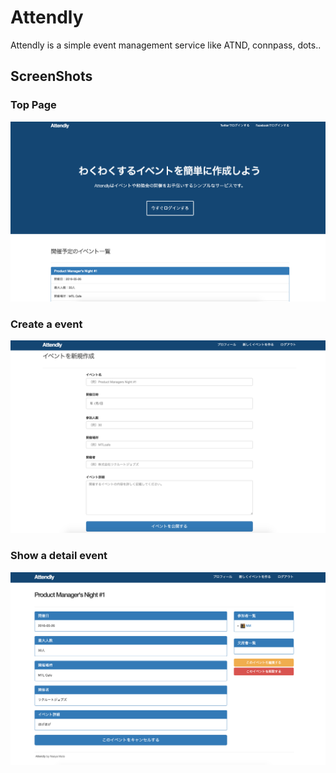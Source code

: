 # Attendly
Attendly is a simple event management service like ATND, connpass, dots..


## ScreenShots
### Top Page
![image](https://github.com/naoyamuto/near_atnd/blob/images/app/assets/images/toppage.png)

### Create a event
![image](https://github.com/naoyamuto/near_atnd/blob/images/app/assets/images/createeventpage.png)

### Show a detail event
![image](https://github.com/naoyamuto/near_atnd/blob/images/app/assets/images/detailpage.png)
